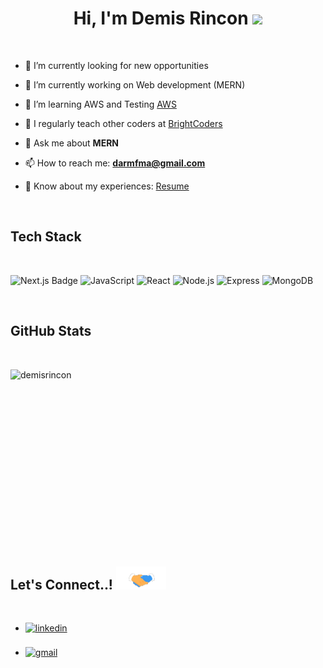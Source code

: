 <h1 align="center"><b>Hi, I'm Demis Rincon</b> <img src="https://media.giphy.com/media/hvRJCLFzcasrR4ia7z/giphy.gif" width="35"></h1>
<br/>

- 🔭 I’m currently looking for new opportunities

- 🌱 I’m currently working on Web development (MERN)

- 🤝 I’m learning AWS and Testing <a href="https://github.com/100rabhcsmc/100DaysOfSwift" target="_blank">AWS</a>

- 📝 I regularly teach other coders at <a href="https://www.brightcoders.com" target="_blank">BrightCoders</a>

- 💬 Ask me about **MERN**

- 📫 How to reach me: **darmfma@gmail.com**

- 📄 Know about my experiences: [Resume](https://demisrincon.com/resume.pdf)

<br>

## <b>Tech Stack</b>
<br>
<p align="left">
<img src="https://img.shields.io/badge/Next.js-000000?style=for-the-badge&logo=next.js&logoColor=white" alt="Next.js Badge">
<img src="https://img.shields.io/badge/JavaScript-F7DF1E?style=for-the-badge&logo=javascript&logoColor=white" alt="JavaScript">
<img src="https://img.shields.io/badge/React-61DAFB?style=for-the-badge&logo=react&logoColor=white" alt="React">
<img src="https://img.shields.io/badge/Node.js-339933?style=for-the-badge&logo=nodedotjs&logoColor=white" alt="Node.js">
<img src="https://img.shields.io/badge/Express-000000?style=for-the-badge&logo=express&logoColor=white" alt="Express">
<img src="https://img.shields.io/badge/MongoDB-4EA94B?style=for-the-badge&logo=mongodb&logoColor=white" alt="MongoDB">
</p>

<br>

## <b>GitHub Stats</b>
<br>
<p><img align="left" src="https://github-readme-stats.vercel.app/api/top-langs?username=demisrincon&show_icons=true&theme=dark&locale=en&layout=compact" alt="demisrincon" /></p>

<br><br><br><br><br><br><br>

<br>
<br>
<br>
<br>
<br>
<br>
<br>
<br>
<br>

## <b>Let's Connect..!</b> <img src="https://github.com/0xAbdulKhalid/0xAbdulKhalid/raw/main/assets/mdImages/handshake.gif" width="80">
<br>
<div align='left'>

<ul>

<li>
<a href="https://www.linkedin.com/in/demisrincon/" target="_blank">
<img src="https://img.shields.io/badge/linkedin:  DemisRincon-%2300acee.svg?color=405DE6&style=for-the-badge&logo=linkedin&logoColor=white" alt="linkedin" style="margin-bottom: 5px;"/>
</a>
</li>

<br>

<li>
<a href="mailto:darmfma@gmail.com" target="_blank">
<img src="https://img.shields.io/badge/gmail:   DemisRincon-%23EA4335.svg?style=for-the-badge&logo=gmail&logoColor=white" alt="gmail" style="margin-bottom: 5px;"/>
</a>
</li>
    
</ul>
</div>
